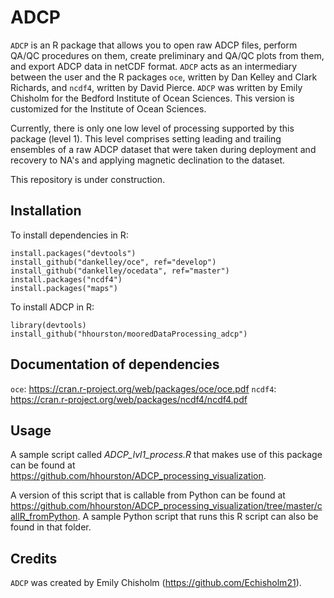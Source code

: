 # ADCP
`ADCP` is an R package that allows you to open raw ADCP files, perform QA/QC procedures on them, create preliminary and QA/QC plots from them, and export ADCP data in netCDF format. `ADCP` acts as an intermediary between the user and the R packages `oce`, written by Dan Kelley and Clark Richards, and `ncdf4`, written by David Pierce. `ADCP` was written by Emily Chisholm for the Bedford Institute of Ocean Sciences. This version is customized for the Institute of Ocean Sciences.

Currently, there is only one low level of processing supported by this package (level 1). This level comprises setting leading and trailing ensembles of a raw ADCP dataset that were taken during deployment and recovery to NA's and applying magnetic declination to the dataset.

This repository is under construction.

## Installation
  To install dependencies in R:
  
    install.packages("devtools")
    install_github("dankelley/oce", ref="develop")
    install_github("dankelley/ocedata", ref="master")
    install.packages("ncdf4")
    install.packages("maps")
  
  To install ADCP in R:
  
    library(devtools)
    install_github("hhourston/mooredDataProcessing_adcp")
  
## Documentation of dependencies
  `oce`: https://cran.r-project.org/web/packages/oce/oce.pdf
  `ncdf4`: https://cran.r-project.org/web/packages/ncdf4/ncdf4.pdf

## Usage
  A sample script called *ADCP_lvl1_process.R* that makes use of this package can be found at https://github.com/hhourston/ADCP_processing_visualization.
  
  A version of this script that is callable from Python can be found at https://github.com/hhourston/ADCP_processing_visualization/tree/master/callR_fromPython. A sample Python script that runs this R script can also be found in that folder.
  
## Credits
  `ADCP` was created by Emily Chisholm (https://github.com/Echisholm21).
  
